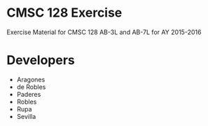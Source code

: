 CMSC 128 Exercise
======

Exercise Material for CMSC 128 AB-3L and AB-7L for AY 2015-2016

Developers
======
* Aragones
* de Robles
* Paderes
* Robles
* Rupa
* Sevilla
